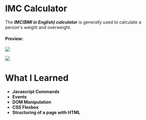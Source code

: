 # IMC Calculator

The **_IMC(BMI in English) calculator_** is generally used to calculate a person's weight and overweight. 

#### Preview:

![](https://i.imgur.com/PhxsQSP.png)

![](https://i.imgur.com/K6QAtrH.png)

# What I Learned

- **Javascript Commands**
- **Events**
- **DOM Manipulation**
- **CSS Flexbox**
- **Structuring of a page with HTML**



